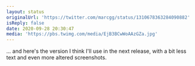 ```yaml
---
layout: status
originalUrl: 'https://twitter.com/marcgg/status/1310678363284090882'
isReply: false
date: 2020-09-28 20:30:47
media: 'https://pbs.twimg.com/media/EjB3BCwWoAAzGZa.jpg'
---
```


... and here's the version I think I'll use in the next release, with a bit less text and even more altered screenshots. 
